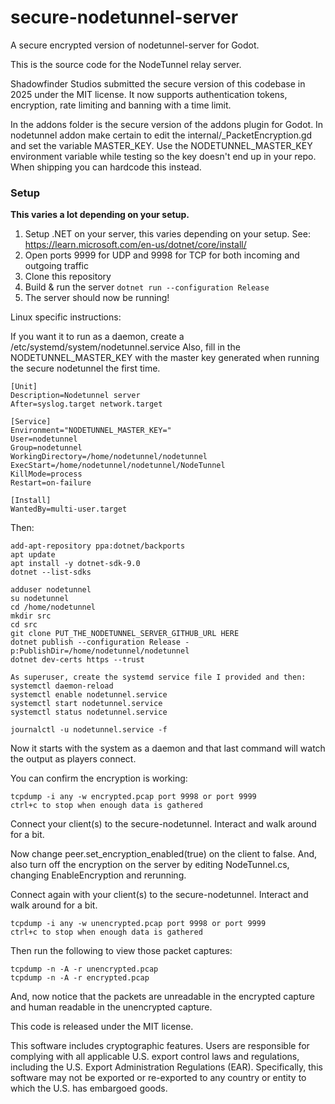 # secure-nodetunnel-server
A secure encrypted version of nodetunnel-server for Godot.

This is the source code for the NodeTunnel relay server.

Shadowfinder Studios submitted the secure version of this codebase in 2025 under the MIT license.
It now supports authentication tokens, encryption, rate limiting and banning with a time limit.

In the addons folder is the secure version of the addons plugin for Godot.
In nodetunnel addon make certain to edit the internal/_PacketEncryption.gd and set the variable MASTER_KEY.
Use the NODETUNNEL_MASTER_KEY environment variable while testing so the key doesn't end up in your repo.
When shipping you can hardcode this instead.


### Setup
**This varies a lot depending on your setup.**
1. Setup .NET on your server, this varies depending on your setup. See: https://learn.microsoft.com/en-us/dotnet/core/install/
2. Open ports 9999 for UDP and 9998 for TCP for both incoming and outgoing traffic
3. Clone this repository
4. Build & run the server
   ```dotnet run --configuration Release```
5. The server should now be running! 


Linux specific instructions:

If you want it to run as a daemon, create a /etc/systemd/system/nodetunnel.service
Also, fill in the NODETUNNEL_MASTER_KEY with the master key generated when running the secure nodetunnel the first time.

```
[Unit]
Description=Nodetunnel server
After=syslog.target network.target

[Service]
Environment="NODETUNNEL_MASTER_KEY="
User=nodetunnel
Group=nodetunnel
WorkingDirectory=/home/nodetunnel/nodetunnel
ExecStart=/home/nodetunnel/nodetunnel/NodeTunnel
KillMode=process
Restart=on-failure

[Install]
WantedBy=multi-user.target 
```

Then:
```
add-apt-repository ppa:dotnet/backports
apt update
apt install -y dotnet-sdk-9.0
dotnet --list-sdks

adduser nodetunnel
su nodetunnel
cd /home/nodetunnel
mkdir src
cd src
git clone PUT_THE_NODETUNNEL_SERVER_GITHUB_URL HERE
dotnet publish --configuration Release -p:PublishDir=/home/nodetunnel/nodetunnel
dotnet dev-certs https --trust

As superuser, create the systemd service file I provided and then:
systemctl daemon-reload
systemctl enable nodetunnel.service
systemctl start nodetunnel.service
systemctl status nodetunnel.service

journalctl -u nodetunnel.service -f
```

Now it starts with the system as a daemon and that last command will watch the output as players connect. 

You can confirm the encryption is working:
```
tcpdump -i any -w encrypted.pcap port 9998 or port 9999
ctrl+c to stop when enough data is gathered
```
Connect your client(s) to the secure-nodetunnel. Interact and walk around for a bit.

Now change peer.set_encryption_enabled(true) on the client to false.
And, also turn off the encryption on the server by editing NodeTunnel.cs, changing EnableEncryption and rerunning.

Connect again with your client(s) to the secure-nodetunnel. Interact and walk around for a bit.
```
tcpdump -i any -w unencrypted.pcap port 9998 or port 9999
ctrl+c to stop when enough data is gathered
```

Then run the following to view those packet captures:
```
tcpdump -n -A -r unencrypted.pcap
tcpdump -n -A -r encrypted.pcap
```
And, now notice that the packets are unreadable in the encrypted capture and human readable in the unencrypted capture.

This code is released under the MIT license.

This software includes cryptographic features. Users are responsible for complying with all applicable U.S. export control laws and regulations, including the U.S. Export Administration Regulations (EAR). Specifically, this software may not be exported or re-exported to any country or entity to which the U.S. has embargoed goods.
